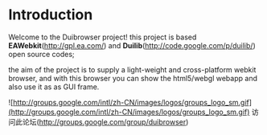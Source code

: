 # Introduction #
Welcome to the Duibrowser project!
this project is based **EAWebkit**(http://gpl.ea.com/) and **Duilib**(http://code.google.com/p/duilib/) open source codes;


the aim of the project is to supply a light-weight and cross-platform webkit browser, and with this browser you can show the html5/webgl webapp and also use it as as GUI frame.


![http://groups.google.com/intl/zh-CN/images/logos/groups_logo_sm.gif](http://groups.google.com/intl/zh-CN/images/logos/groups_logo_sm.gif)
访问此论坛(http://groups.google.com/group/duibrowser)